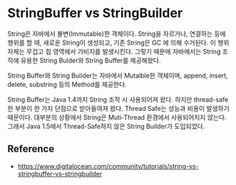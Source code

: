 # StringBuffer vs StringBuilder

String은 자바에서 불변(Immutable)한 객체이다. String을 자르거나, 연결하는 등에 행위를 할 때, 새로운 String이 생성되고, 기존 String은 GC 
에 의해 수거된다. 이 행위 자체는 무겁고 힙 영역에서 가비지를 발생시킨다. 그렇기 때문에 자바에서는  String 조작에 유용한 String Bulder와 String Buffer를 제공해왔다.

String Buffer와 String Builder는 자바에서 Mutalble한 객체이며, append, insert, delete, substring 등의 Method를 제공한다.

String Buffer는 Java 1.4까지 String 조작 시 사용되어져 왔다. 하지만 thread-safe한 부분이 한 가지 단점으로 받아들여져 왔다. 
Thread Safe는 성능과 비용이 발생하기 때문이다. 대부분의 상황에서 String은 Muti-Thread 환경에서 사용되어지지 않는다. 그래서 Java 1.5에서 Thread-Safe하지 않은 String Builder가 도입되었다.



## Reference
* https://www.digitalocean.com/community/tutorials/string-vs-stringbuffer-vs-stringbuilder